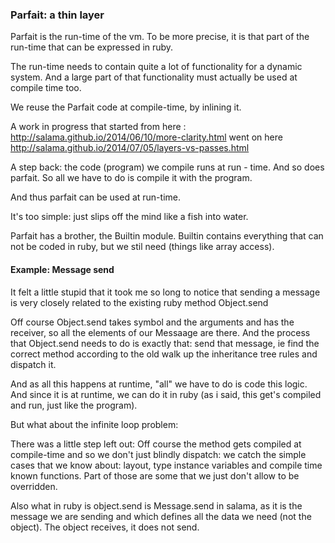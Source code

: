 ### Parfait: a thin layer

Parfait is the run-time of the vm. 
To be more precise, it is that part of the run-time that can be expressed in ruby.

The run-time needs to contain quite a lot of functionality for a dynamic system.
And a large part of that functionality must actually be used at compile time too. 

We reuse the Parfait code at compile-time, by inlining it.

A work in progress that started from here : http://salama.github.io/2014/06/10/more-clarity.html went on here
http://salama.github.io/2014/07/05/layers-vs-passes.html

A step back:  the code (program) we compile runs at run - time. 
And so does parfait. So all we have to do is compile it with the program.

And thus parfait can be used at run-time.

It's too simple: just slips off the mind like a fish into water.

Parfait has a brother, the Builtin module. Builtin contains everything that can not be coded in ruby,
but we stil need (things like array access).

#### Example: Message send

It felt a little stupid that it took me so long to notice that sending a message is very closely related to the
existing ruby method Object.send

Off course Object.send takes symbol and the arguments and has the receiver, so all the elements of our
Messaage are there. And the process that Object.send needs to do is exactly that: 
send that message, ie find the correct method according to the old walk up the inheritance tree rules and dispatch it.

And as all this happens at runtime, "all" we have to do is code this logic. And since it is at runtime, 
we can do it in ruby (as i said, this get's compiled and run, just like the program).

But what about the infinite loop problem:

There was a little step left out: Off course the method gets compiled at compile-time and so
we don't just blindly dispatch: we catch the simple cases that we know about:
layout, type instance variables and compile time known functions.
Part of those are some that we just don't allow to be overridden.

Also what in ruby is object.send is Message.send in salama, as it is the message we are sending and
which defines all the  data we need (not the object). The object receives, it does not send.
